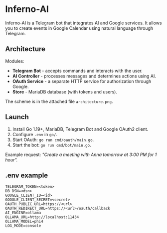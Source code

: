 # Inferno-AI

Inferno-AI is a Telegram bot that integrates AI and Google services. It allows you to create events in Google Calendar using natural language through Telegram.

## Architecture
Modules:
- **Telegram Bot** - accepts commands and interacts with the user.
- **AI Controller** - processes messages and determines actions using AI.
- **OAuth Service** - a separate HTTP service for authorization through Google.
- **Store** - MariaDB database (with tokens and users).

The scheme is in the attached file `architecture.png`.

## Launch
1. Install Go 1.19+, MariaDB, Telegram Bot and Google OAuth2 client.
2. Configure `.env` in `go/`.
3. Start OAuth: `go run cmd/oauth/main.go`.
4. Start the bot: `go run cmd/bot/main.go`.

Example request: _"Create a meeting with Anna tomorrow at 3:00 PM for 1 hour"._

## .env example
```
TELEGRAM_TOKEN=<token>
DB_DSN=<dsn>
GOOGLE_CLIENT_ID=<id>
GOOGLE_CLIENT_SECRET=<secret>
OAUTH_PUBLIC_URL=https://<url>
OAUTH_REDIRECT_URL=https://<url>/oauth/callback
AI_ENGINE=ollama
OLLAMA_URL=http://localhost:11434
OLLAMA_MODEL=phi4
LOG_MODE=console
```